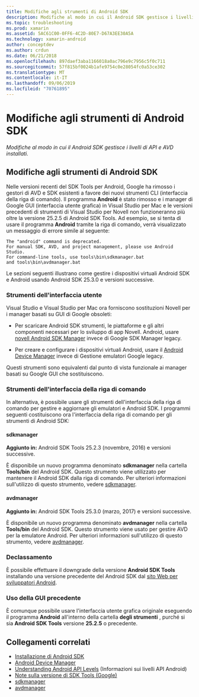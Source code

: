 ```yaml
---
title: Modifiche agli strumenti di Android SDK
description: Modifiche al modo in cui il Android SDK gestisce i livelli di API e AVD installati.
ms.topic: troubleshooting
ms.prod: xamarin
ms.assetid: 5AC61C00-0FF6-4C2D-80E7-D67A3EE30A5A
ms.technology: xamarin-android
author: conceptdev
ms.author: crdun
ms.date: 06/21/2018
ms.openlocfilehash: 897daef3aba1166018a0ac796e9c7956c5f0c711
ms.sourcegitcommit: 57f815bf0024b1afe9754c0e28054fc0a53ce302
ms.translationtype: MT
ms.contentlocale: it-IT
ms.lasthandoff: 09/06/2019
ms.locfileid: "70761895"
---
```

# <a name="changes-to-the-android-sdk-tooling"></a>Modifiche agli strumenti di Android SDK

_Modifiche al modo in cui il Android SDK gestisce i livelli di API e AVD installati._

## <a name="changes-to-android-sdk-tooling"></a>Modifiche agli strumenti di Android SDK

Nelle versioni recenti del SDK Tools per Android, Google ha rimosso i gestori di AVD e SDK esistenti a favore dei nuovi strumenti CLI (interfaccia della riga di comando). Il programma **Android** è stato rimosso e i manager di Google GUI (interfaccia utente grafica) in Visual Studio per Mac e le versioni precedenti di strumenti di Visual Studio per Novell non funzioneranno più oltre la versione 25.2.5 di Android SDK Tools. Ad esempio, se si tenta di usare il programma **Android** tramite la riga di comando, verrà visualizzato un messaggio di errore simile al seguente:

```shell
The "android" command is deprecated.
For manual SDK, AVD, and project management, please use Android Studio.
For command-line tools, use tools\bin\sdkmanager.bat
and tools\bin\avdmanager.bat
```

Le sezioni seguenti illustrano come gestire i dispositivi virtuali Android SDK e Android usando Android SDK 25.3.0 e versioni successive.

### <a name="ui-tools"></a>Strumenti dell'interfaccia utente

Visual Studio e Visual Studio per Mac ora forniscono sostituzioni Novell per i manager basati su GUI di Google obsoleti:

- Per scaricare Android SDK strumenti, le piattaforme e gli altri componenti necessari per lo sviluppo di app Novell. Android, usare [novell Android SDK Manager](~/android/get-started/installation/android-sdk.md) invece di Google SDK Manager legacy.

- Per creare e configurare i dispositivi virtuali Android, usare il [Android Device Manager](~/android/get-started/installation/android-emulator/device-manager.md) invece di Gestione emulatori Google legacy.

Questi strumenti sono equivalenti dal punto di vista funzionale ai manager basati su Google GUI che sostituiscono.

### <a name="cli-tools"></a>Strumenti dell'interfaccia della riga di comando

In alternativa, è possibile usare gli strumenti dell'interfaccia della riga di comando per gestire e aggiornare gli emulatori e Android SDK. I programmi seguenti costituiscono ora l'interfaccia della riga di comando per gli strumenti di Android SDK:

#### <a name="sdkmanager"></a>sdkmanager

**Aggiunto in:** Android SDK Tools 25.2.3 (novembre, 2016) e versioni successive.

È disponibile un nuovo programma denominato **sdkmanager** nella cartella **Tools/bin** del Android SDK. Questo strumento viene utilizzato per mantenere il Android SDK dalla riga di comando. Per ulteriori informazioni sull'utilizzo di questo strumento, vedere [sdkmanager](https://developer.android.com/studio/command-line/sdkmanager.html).

#### <a name="avdmanager"></a>avdmanager

**Aggiunto in:** Android SDK Tools 25.3.0 (marzo, 2017) e versioni successive.

È disponibile un nuovo programma denominato **avdmanager** nella cartella **Tools/bin** del Android SDK. Questo strumento viene usato per gestire AVD per la emulatore Android. Per ulteriori informazioni sull'utilizzo di questo strumento, vedere [avdmanager](https://developer.android.com/studio/command-line/avdmanager.html).

### <a name="downgrading"></a>Declassamento

È possibile effettuare il downgrade della versione **Android SDK Tools** installando una versione precedente del Android SDK dal [sito Web per sviluppatori Android](https://developer.android.com/studio/index.html).

### <a name="using-the-old-gui"></a>Uso della GUI precedente

È comunque possibile usare l'interfaccia utente grafica originale eseguendo il programma **Android** all'interno della cartella **degli strumenti** , purché si sia **Android SDK Tools** versione **25.2.5** o precedente.

## <a name="related-links"></a>Collegamenti correlati

- [Installazione di Android SDK](~/android/get-started/installation/android-sdk.md)
- [Android Device Manager](~/android/get-started/installation/android-emulator/device-manager.md)
- [Understanding Android API Levels](~/android/app-fundamentals/android-api-levels.md) (Informazioni sui livelli API Android)
- [Note sulla versione di SDK Tools (Google)](https://developer.android.com/studio/releases/sdk-tools.html)
- [sdkmanager](https://developer.android.com/studio/command-line/sdkmanager.html)
- [avdmanager](https://developer.android.com/studio/command-line/avdmanager.html)
